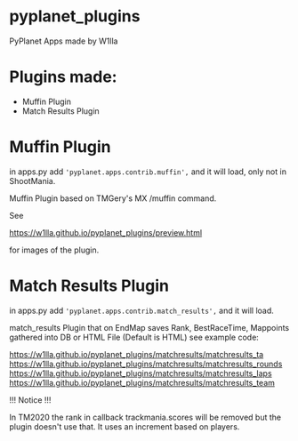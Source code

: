 # pyplanet_plugins
PyPlanet Apps made by W1lla

# Plugins made:

- Muffin Plugin 
- Match Results Plugin

# Muffin Plugin

in apps.py add ```'pyplanet.apps.contrib.muffin',``` and it will load, only not in ShootMania.

Muffin Plugin based on TMGery's MX /muffin command.

See 

https://w1lla.github.io/pyplanet_plugins/preview.html

for images of the plugin.

# Match Results Plugin

in apps.py add ```'pyplanet.apps.contrib.match_results',``` and it will load.

match_results Plugin that on EndMap saves Rank, BestRaceTime, Mappoints gathered into DB or HTML File (Default is HTML)
see example code:

https://w1lla.github.io/pyplanet_plugins/matchresults/matchresults_ta
https://w1lla.github.io/pyplanet_plugins/matchresults/matchresults_rounds
https://w1lla.github.io/pyplanet_plugins/matchresults/matchresults_laps
https://w1lla.github.io/pyplanet_plugins/matchresults/matchresults_team

!!! Notice !!!

In TM2020 the rank in callback trackmania.scores will be removed but the plugin doesn't use that. It uses an increment based on players.
